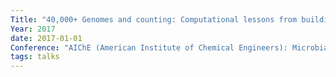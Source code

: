 ```yaml
---
Title: "40,000+ Genomes and counting: Computational lessons from building a giant culture collection"
Year: 2017
date: 2017-01-01
Conference: "AIChE (American Institute of Chemical Engineers): Microbial communities and microbiomes for agriculture and bioenergy session"
tags: talks
---
```

